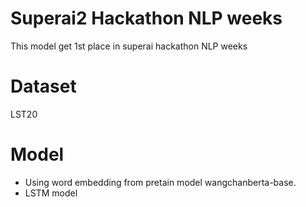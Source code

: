# Superai2 Hackathon NLP weeks
This model get 1st place in superai hackathon NLP weeks
# Dataset
LST20
# Model
*   Using word embedding from pretain model wangchanberta-base.
*   LSTM model
